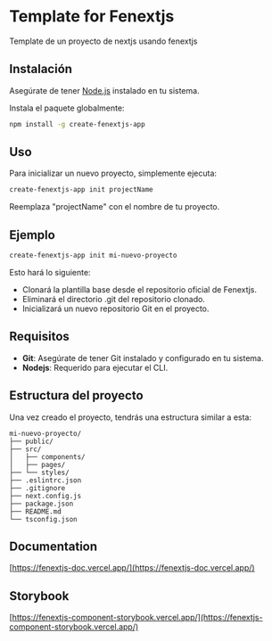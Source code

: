 # Template for Fenextjs

Template de un proyecto de nextjs usando fenextjs

## Instalación

Asegúrate de tener [Node.js](https://nodejs.org) instalado en tu sistema.

Instala el paquete globalmente:

```bash
npm install -g create-fenextjs-app
```

## Uso

Para inicializar un nuevo proyecto, simplemente ejecuta:

```bash
create-fenextjs-app init projectName
```

Reemplaza "projectName" con el nombre de tu proyecto.

## Ejemplo

```bash
create-fenextjs-app init mi-nuevo-proyecto
```
Esto hará lo siguiente:

- Clonará la plantilla base desde el repositorio oficial de Fenextjs.
- Eliminará el directorio .git del repositorio clonado.
- Inicializará un nuevo repositorio Git en el proyecto.

## Requisitos
- **Git**: Asegúrate de tener Git instalado y configurado en tu sistema.
- **Nodejs**: Requerido para ejecutar el CLI.

## Estructura del proyecto

Una vez creado el proyecto, tendrás una estructura similar a esta:

```
mi-nuevo-proyecto/
├── public/
├── src/
│   ├── components/
│   ├── pages/
├── └── styles/
├── .eslintrc.json
├── .gitignore
├── next.config.js
├── package.json
├── README.md
└── tsconfig.json
```

## Documentation

[https://fenextjs-doc.vercel.app/](https://fenextjs-doc.vercel.app/)

## Storybook

[https://fenextjs-component-storybook.vercel.app/](https://fenextjs-component-storybook.vercel.app/)